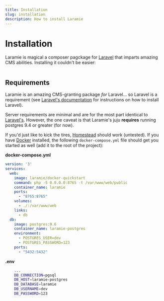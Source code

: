 ```yaml
---
title: Installation
slug: installation
description: How to install Laramie
---
```


# Installation

Laramie is magical a composer pagckage for [Laravel](https://laravel.com) that imparts amazing CMS abilities. Installing it couldn't be easier:

``` bash composer install laramie-cms/laramie
```

## Requirements

Laramie is an amazing CMS-granting package _for_ Laravel... so Laravel is a requirement (see [Laravel's documentation](https://laravel.docm/docs/installation) for instructions on how to install Laravel).

Server requirements are minimal and are for the most part identical to [Laravel's](https://laravel.com/docs/installation#server-requirements). However, the one caveat is that Laramie's juju **requires** running postgres 9.4 or greater (for now).

If you'd just like to kick the tires, [Homestead](https://laravel.com/docs/homestead) should work (untested). If you have [Docker](https://docs.docker.com/engine/installation/) installed, the following `docker-compose.yml` file should get you started as well (add it to the root of the project):

**docker-compose.yml**

``` yaml
version: '3'
services:
  web:
    image: laramie/docker-quickstart
    command: php -S 0.0.0.0:8765 -t /var/www/web/public
    container_name: laramie
    ports:
      - "8765:8765"
    volumes:
      - ./:/var/www/web
    links:
      - db
  db:
    image: postgres:9.6
    container_name: laramie-postgres
    environment:
      - POSTGRES_USER=dev
      - POSTGRES_PASSWORD=123
    ports:
      - "5432:5432"
```

**.env**
``` bash
	...
	DB_CONNECTION=pgsql
	DB_HOST=laramie-postgres
	DB_DATABASE=laramie
	DB_USERNAME=dev
	DB_PASSWORD=123
```
